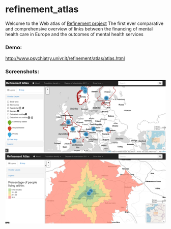 # refinement_atlas
Welcome to the Web atlas of [Refinement project](http://refinementproject.eu/)
The first ever comparative and comprehensive overview of links between the financing of mental health care in Europe and the outcomes of mental health services
### Demo:
http://www.psychiatry.univr.it/refinement/atlas/atlas.html
### Screenshots:

![Desktop](https://github.com/sanez/refinement_atlas/blob/master/Refinement%20web%20Atlas1.png)
![Desktop](https://github.com/sanez/refinement_atlas/blob/master/Refinement%20web%20Atlas2.png)

